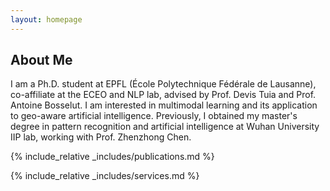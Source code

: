 ```yaml
---
layout: homepage
---
```


## About Me

I am a Ph.D. student at EPFL (École Polytechnique Fédérale de Lausanne), co-affiliate at the ECEO and NLP lab, advised by Prof. Devis Tuia and Prof. Antoine Bosselut. I am interested in multimodal learning and its application to geo-aware artificial intelligence. Previously, I obtained my master's degree in pattern recognition and artificial intelligence at Wuhan University IIP lab, working with Prof. Zhenzhong Chen.

{% include_relative _includes/publications.md %}

{% include_relative _includes/services.md %}
